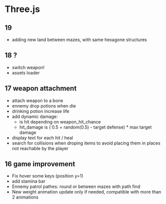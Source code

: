 # Three.js

## 19
- adding new land between mazes, with same hexagone structures

## 18 ?
- switch weapon!
- assets loader

## 17 weapon attachment
- attach weapon to a bone
- ennemy drop  potions when die
- drinking potion increase life
- add dynamic damage:
    * is hit depending on weapon_hit_chance
    * hit_damage is ( 0.5 + random(0.5) - target defense) * max target damage
- display text for each hit / heal
- search for collisions when droping items to avoid placing them in places not reachable 
by the player


## 16 game improvement
- Fix hover some keys (position y=1)
- add stamina bar
- Ennemy patrol pathes: round or between mazes with path find
- New weight animation update only if needed, compatible with more than 2 animations 

